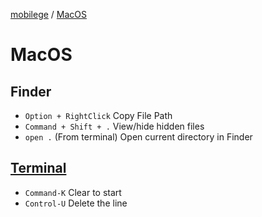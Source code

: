 [mobilege](/README.md)
/ [MacOS](https://github.com/mobiledge/mobiledge.github.io/blob/master/macos.md)

# MacOS

## Finder
- `Option + RightClick` Copy File Path
- `Command + Shift + .` View/hide hidden files 
- `open .` (From terminal) Open current directory in Finder

## [Terminal](https://support.apple.com/en-ca/guide/terminal/trmlshtcts/mac)
- `Command-K` Clear to start
- `Control-U` Delete the line
